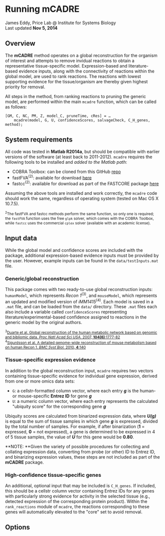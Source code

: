 # Running mCADRE
James Eddy, Price Lab @ Institute for Systems Biology  
Last updated **Nov 5, 2014**

## Overview

The **mCADRE** method operates on a global reconstruction for the organism of interest and attempts to remove invidual reactions to obtain a representative tissue-specific model. Expression-based and literature-based evidence inputs, along with the connectivity of reactions within the global model, are used to rank reactions. The reactions with lowest supporting evidence for the tissue/organism are thereby given highest priority for removal.

All steps in the method, from ranking reactions to pruning the generic model, are performed within the main `mcadre` function, which can be called as follows:

```
[GM, C, NC, PM, Z, model_C, pruneTime, cRes] = …
    mcadre(model, G, U, confidenceScores, salvageCheck, C_H_genes, method);
```

## System requirements

All code was tested in **Matlab R2014a**, but should be compatible with earlier versions of the software (at least back to 2011-2012). `mcadre` requires the following tools to be installed and *added to the Matlab path*:  

+ COBRA Toolbox: can be cloned from this GitHub [repo](https://github.com/opencobra/cobratoolbox)  
+ fastFVA<sup>(2)</sup>: available for download [here](https://notendur.hi.is/ithiele/software/fastfva.html)
+ fastcc<sup>(2)</sup>: available for download as part of the FASTCORE package [here](http://wwwen.uni.lu/recherche/fstc/life_sciences_research_unit/research_areas/systems_biology/software)

Assuming the above tools are installed and work correctly, the `mcadre` code should work the same, regardless of operating system (tested on Mac OS X 10.7.5).

<span style="font-size:9pt"><sup>2</sup>The fastFVA and fastcc methods perform the same function, so only one is required; the `fastFVA` function uses the free `glpk` solver, which comes with the COBRA Toolbox, while `fastcc` uses the commercial `cplex` solver (available with an academic license).</span>


## Input data

While the global model and confidence scores are included with the package, additional expression-based evidence inputs must be provided by the user. However, example inputs can be found in the `data/testInputs.mat` file.

### Generic/global reconstruction

This package comes with two ready-to-use global reconstruction inputs: `humanModel`, which represents *Recon 1*<sup>(3)</sup>, and `mouseModel`, which represents an updated and modified version of *iMM1415*<sup>(4)</sup>. Each model is saved in a `.mat` file, and can be loaded from the `data/` directory. These `.mat` files each also include a variable called `confidenceScores` representing literature/experimental-based confidence assigned to reactions in the generic model by the original authors.

<span style="font-size:9pt"><sup>3</sup>[Duarte et al. Global reconstruction of the human metabolic network based on genomic and bibliomic data. *Proc Natl Acad Sci USA.* 2007, **104(6)**:1777-82](http://www.ncbi.nlm.nih.gov/pubmed/17267599)  
<sup>4</sup>[Sigurdsson et al. A detailed genome-wide reconstruction of mouse metabolism based on human Recon 1. *BMC Syst Biol.* 2010, **4**:140](http://www.ncbi.nlm.nih.gov/pubmed/20959003)</span>

### Tissue-specific expression evidence

In addition to the global reconstruction input, `mcadre` requires two vectors containing tissue-specific evidence for individual gene expression, derived from one or more omics data sets:

+ `G`: a cellstr-formatted column vector, where each entry ***g*** is the human- or mouse-specific **Entrez ID** for gene ***g***  
+ `U`: a numeric column vector, where each entry represents the calculated "ubiquity score" for the corresponding gene ***g***

Ubiquity scores are calculated from binarized expression data, where ***U(g)*** is equal to the sum of tissue samples in which gene ***g*** is expressed, divided by the total number of samples. For example, if after binarization (**1** = expressed, **0** = not expressed), a gene is determined to be expressed in 4 of 5 tissue samples, the value of ***U*** for this gene would be **0.80**. 

**NOTE: **Given the variety of possible procedures for collecting and collating expression data, converting from probe (or other) ID to Entrez ID, and binarizing expression values, these steps are not included as part of the **mCADRE** package.

### High-confidence tissue-specific genes

An additional, optional input that may be included is `C_H_genes`. If included, this should be a cellstr column vector containing Entrez IDs for any genes with particularly strong evidence for activity in the selected tissue (e.g., detected expression of the corresponding protein product). Within the `rank_reactions` module of `mcadre`, the reactions corresponding to these genes will automatically elevated to the "core" set to avoid removal.

## Options

